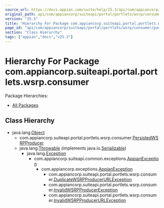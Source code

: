 ```yaml
---
source_url: https://docs.appian.com/suite/help/25.3/api/com/appiancorp/suiteapi/portal/portlets/wsrp/consumer/package-tree.html
original_path: api/com/appiancorp/suiteapi/portal/portlets/wsrp/consumer/package-tree.html
version: "25.3"
title: "Hierarchy For Package com.appiancorp.suiteapi.portal.portlets.wsrp.consumer"
page_id: "api/com/appiancorp/suiteapi/portal/portlets/wsrp/consumer/package-tree"
section: "Class Hierarchy"
tags: ["appian","docs","v25.3"]
---
```



# Hierarchy For Package com.appiancorp.suiteapi.portal.portlets.wsrp.consumer

Package Hierarchies:

-   [All Packages](../../../../../../../overview-tree.html)

## Class Hierarchy

-   java.lang.[Object](https://docs.oracle.com/en/java/javase/17/docs/api/java.base/java/lang/Object.html "class or interface in java.lang")
    -   com.appiancorp.suiteapi.portal.portlets.wsrp.consumer.[PersistedWSRPProducer](PersistedWSRPProducer.html "class in com.appiancorp.suiteapi.portal.portlets.wsrp.consumer")
    -   java.lang.[Throwable](https://docs.oracle.com/en/java/javase/17/docs/api/java.base/java/lang/Throwable.html "class or interface in java.lang") (implements java.io.[Serializable](https://docs.oracle.com/en/java/javase/17/docs/api/java.base/java/io/Serializable.html "class or interface in java.io"))
        -   java.lang.[Exception](https://docs.oracle.com/en/java/javase/17/docs/api/java.base/java/lang/Exception.html "class or interface in java.lang")
            -   com.appiancorp.suiteapi.common.exceptions.[AppianException](../../../../common/exceptions/AppianException.html "class in com.appiancorp.suiteapi.common.exceptions")
                -   com.appiancorp.exceptions.[AppianException](../../../../../exceptions/AppianException.html "class in com.appiancorp.exceptions")
                    -   com.appiancorp.suiteapi.portal.portlets.wsrp.consumer.[DuplicateWSRPProducerURLException](DuplicateWSRPProducerURLException.html "class in com.appiancorp.suiteapi.portal.portlets.wsrp.consumer")
                    -   com.appiancorp.suiteapi.portal.portlets.wsrp.consumer.[InvalidWSRPProducerException](InvalidWSRPProducerException.html "class in com.appiancorp.suiteapi.portal.portlets.wsrp.consumer")
                    -   com.appiancorp.suiteapi.portal.portlets.wsrp.consumer.[InvalidWSRPProducerURLException](InvalidWSRPProducerURLException.html "class in com.appiancorp.suiteapi.portal.portlets.wsrp.consumer")